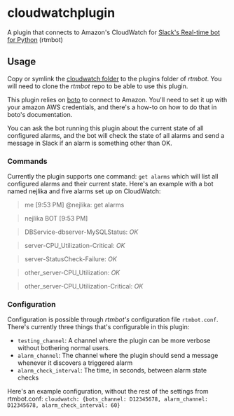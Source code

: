 # cloudwatchplugin #
A plugin that connects to Amazon's CloudWatch for [Slack's Real-time bot for Python](https://github.com/slackhq/python-rtmbot) (rtmbot)

## Usage ##
Copy or symlink the [cloudwatch folder](cloudwatch) to the plugins folder of *rtmbot*. You will need to clone the *rtmbot* repo to be able to use this plugin.

This plugin relies on [boto](http://boto.readthedocs.org/en/latest/) to connect to Amazon. You'll need to set it up with your amazon AWS credentials, and there's a how-to on how to do that in boto's documentation.

You can ask the bot running this plugin about the current state of all configured alarms, and the bot will check the state of all alarms and send a message in Slack if an alarm is something other than OK.

### Commands ###
Currently the plugin supports one command: `get alarms` which will list all configured alarms and their current state. Here's an example with a bot named nejlika and five alarms set up on CloudWatch:

>me [9:53 PM] 
>@nejlika: get alarms

>nejlika BOT [9:53 PM]

>DBService-dbserver-MySQLStatus: *OK*

>server-CPU_Utilization-Critical: *OK*

>server-StatusCheck-Failure: *OK*

>other_server-CPU_Utilization: *OK*

>other_server-CPU_Utilization-Critical: *OK*

### Configuration ###
Configuration is possible through *rtmbot's* configuration file `rtmbot.conf`. There's currently three things that's configurable in this plugin:

* `testing_channel`: A channel where the plugin can be more verbose without bothering normal users.
* `alarm_channel`: The channel where the plugin should send a message whenever it discovers a triggered alarm
* `alarm_check_interval`: The time, in seconds, between alarm state checks

Here's an example configuration, without the rest of the settings from rtmbot.conf: `cloudwatch: {bots_channel: D12345678, alarm_channel: D12345678, alarm_check_interval: 60}`
